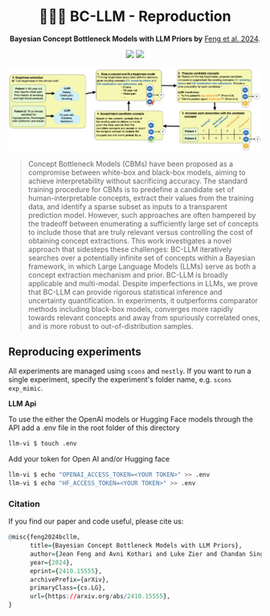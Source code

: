 <h1 align="center"> 🧑🏻‍💻 BC-LLM - Reproduction </h1>
<p align="center"> <b>Bayesian Concept Bottleneck Models with LLM Priors by</b>  <a href="https://arxiv.org/abs/2410.15555">Feng et al. 2024</a>. 
</p>

<p align="center">
  <img src="https://img.shields.io/badge/license-mit-green.svg">
  <img src="https://img.shields.io/badge/python-3.7+-blue">
</p>  

![](./overview.png)

> Concept Bottleneck Models (CBMs) have been proposed as a compromise between white-box and black-box models, aiming to achieve interpretability without sacrificing accuracy. The standard training procedure for CBMs is to predefine a candidate set of human-interpretable concepts, extract their values from the training data, and identify a sparse subset as inputs to a transparent prediction model. However, such approaches are often hampered by the tradeoff between enumerating a sufficiently large set of concepts to include those that are truly relevant versus controlling the cost of obtaining concept extractions. This work investigates a novel approach that sidesteps these challenges: BC-LLM iteratively searches over a potentially infinite set of concepts within a Bayesian framework, in which Large Language Models (LLMs) serve as both a concept extraction mechanism and prior. BC-LLM is broadly applicable and multi-modal. Despite imperfections in LLMs, we prove that BC-LLM can provide rigorous statistical inference and uncertainty quantification. In experiments, it outperforms comparator methods including black-box models, converges more rapidly towards relevant concepts and away from spuriously correlated ones, and is more robust to out-of-distribution samples.



## Reproducing experiments
All experiments are managed using `scons` and `nestly`.
If you want to run a single experiment, specify the experiment's folder name, e.g. `scons exp_mimic`.

**LLM Api**

To use the either the OpenAI models or Hugging Face models through the API add a .env file in the root folder of this directory

```bash
llm-vi $ touch .env
```

Add your token for Open AI and/or Hugging face
```bash
llm-vi $ echo "OPENAI_ACCESS_TOKEN=<YOUR TOKEN>" >> .env
llm-vi $ echo "HF_ACCESS_TOKEN=<YOUR TOKEN>" >> .env
```


### Citation
If you find our paper and code useful, please cite us:
```r
@misc{feng2024bcllm,
      title={Bayesian Concept Bottleneck Models with LLM Priors}, 
      author={Jean Feng and Avni Kothari and Luke Zier and Chandan Singh and Yan Shuo Tan},
      year={2024},
      eprint={2410.15555},
      archivePrefix={arXiv},
      primaryClass={cs.LG},
      url={https://arxiv.org/abs/2410.15555}, 
}
```